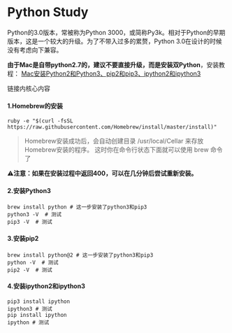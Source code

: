 # Python Study

Python的3.0版本，常被称为Python 3000，或简称Py3k。相对于Python的早期版本，这是一个较大的升级。为了不带入过多的累赘，Python 3.0在设计的时候没有考虑向下兼容。

**由于Mac是自带python2.7的，建议不要直接升级，而是安装双Python**，安装教程：
[Mac安装Python2和Python3、pip2和pip3、ipython2和ipython3](https://www.jianshu.com/p/3701ff3399dd)

链接内核心内容

#### 1.Homebrew的安装
```
ruby -e "$(curl -fsSL https://raw.githubusercontent.com/Homebrew/install/master/install)"
```
> Homebrew安装成功后，会自动创建目录 /usr/local/Cellar 来存放Homebrew安装的程序。 这时你在命令行状态下面就可以使用 brew 命令了

⚠️**注意：如果在安装过程中返回400，可以在几分钟后尝试重新安装。**

#### 2.安装Python3
```
brew install python # 这一步安装了python3和pip3
python3 -V  # 测试
pip3 -V  # 测试
```

#### 3.安装pip2
```
brew install python@2 # 这一步安装了python3和pip3
python -V  # 测试
pip2 -V  # 测试
```

#### 4.安装ipython2和ipython3
```
pip3 install ipython 
ipython3 # 测试
pip install ipython
ipython # 测试
```
